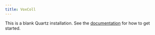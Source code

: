 ```yaml
---
title: VoxColl
---
```


This is a blank Quartz installation.
See the [documentation](https://quartz.jzhao.xyz) for how to get started.
